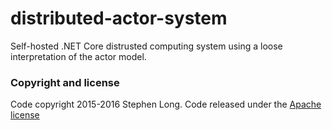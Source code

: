 # distributed-actor-system
Self-hosted .NET Core distrusted computing system using a loose interpretation of the actor model.

### Copyright and license
Code copyright 2015-2016 Stephen Long.  Code released under the [Apache license](https://github.com/long2know/distributed-actor-system/blob/master/LICENSE)
